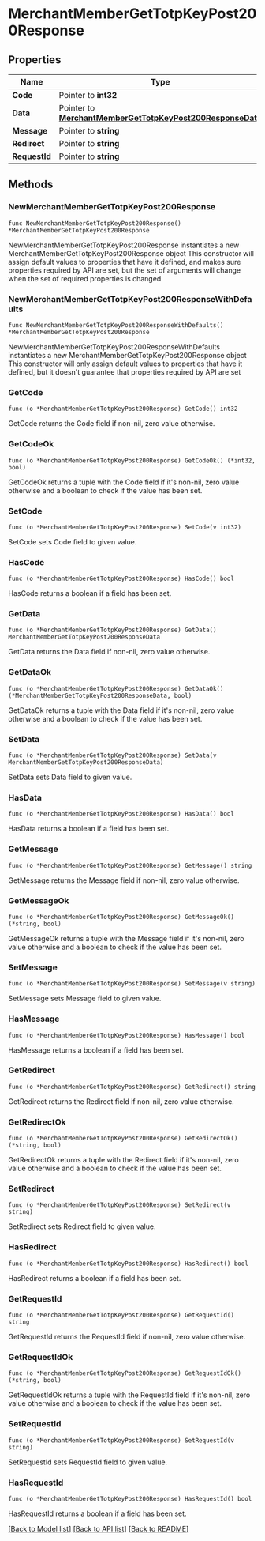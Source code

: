 # MerchantMemberGetTotpKeyPost200Response

## Properties

Name | Type | Description | Notes
------------ | ------------- | ------------- | -------------
**Code** | Pointer to **int32** |  | [optional] 
**Data** | Pointer to [**MerchantMemberGetTotpKeyPost200ResponseData**](MerchantMemberGetTotpKeyPost200ResponseData.md) |  | [optional] 
**Message** | Pointer to **string** |  | [optional] 
**Redirect** | Pointer to **string** |  | [optional] 
**RequestId** | Pointer to **string** |  | [optional] 

## Methods

### NewMerchantMemberGetTotpKeyPost200Response

`func NewMerchantMemberGetTotpKeyPost200Response() *MerchantMemberGetTotpKeyPost200Response`

NewMerchantMemberGetTotpKeyPost200Response instantiates a new MerchantMemberGetTotpKeyPost200Response object
This constructor will assign default values to properties that have it defined,
and makes sure properties required by API are set, but the set of arguments
will change when the set of required properties is changed

### NewMerchantMemberGetTotpKeyPost200ResponseWithDefaults

`func NewMerchantMemberGetTotpKeyPost200ResponseWithDefaults() *MerchantMemberGetTotpKeyPost200Response`

NewMerchantMemberGetTotpKeyPost200ResponseWithDefaults instantiates a new MerchantMemberGetTotpKeyPost200Response object
This constructor will only assign default values to properties that have it defined,
but it doesn't guarantee that properties required by API are set

### GetCode

`func (o *MerchantMemberGetTotpKeyPost200Response) GetCode() int32`

GetCode returns the Code field if non-nil, zero value otherwise.

### GetCodeOk

`func (o *MerchantMemberGetTotpKeyPost200Response) GetCodeOk() (*int32, bool)`

GetCodeOk returns a tuple with the Code field if it's non-nil, zero value otherwise
and a boolean to check if the value has been set.

### SetCode

`func (o *MerchantMemberGetTotpKeyPost200Response) SetCode(v int32)`

SetCode sets Code field to given value.

### HasCode

`func (o *MerchantMemberGetTotpKeyPost200Response) HasCode() bool`

HasCode returns a boolean if a field has been set.

### GetData

`func (o *MerchantMemberGetTotpKeyPost200Response) GetData() MerchantMemberGetTotpKeyPost200ResponseData`

GetData returns the Data field if non-nil, zero value otherwise.

### GetDataOk

`func (o *MerchantMemberGetTotpKeyPost200Response) GetDataOk() (*MerchantMemberGetTotpKeyPost200ResponseData, bool)`

GetDataOk returns a tuple with the Data field if it's non-nil, zero value otherwise
and a boolean to check if the value has been set.

### SetData

`func (o *MerchantMemberGetTotpKeyPost200Response) SetData(v MerchantMemberGetTotpKeyPost200ResponseData)`

SetData sets Data field to given value.

### HasData

`func (o *MerchantMemberGetTotpKeyPost200Response) HasData() bool`

HasData returns a boolean if a field has been set.

### GetMessage

`func (o *MerchantMemberGetTotpKeyPost200Response) GetMessage() string`

GetMessage returns the Message field if non-nil, zero value otherwise.

### GetMessageOk

`func (o *MerchantMemberGetTotpKeyPost200Response) GetMessageOk() (*string, bool)`

GetMessageOk returns a tuple with the Message field if it's non-nil, zero value otherwise
and a boolean to check if the value has been set.

### SetMessage

`func (o *MerchantMemberGetTotpKeyPost200Response) SetMessage(v string)`

SetMessage sets Message field to given value.

### HasMessage

`func (o *MerchantMemberGetTotpKeyPost200Response) HasMessage() bool`

HasMessage returns a boolean if a field has been set.

### GetRedirect

`func (o *MerchantMemberGetTotpKeyPost200Response) GetRedirect() string`

GetRedirect returns the Redirect field if non-nil, zero value otherwise.

### GetRedirectOk

`func (o *MerchantMemberGetTotpKeyPost200Response) GetRedirectOk() (*string, bool)`

GetRedirectOk returns a tuple with the Redirect field if it's non-nil, zero value otherwise
and a boolean to check if the value has been set.

### SetRedirect

`func (o *MerchantMemberGetTotpKeyPost200Response) SetRedirect(v string)`

SetRedirect sets Redirect field to given value.

### HasRedirect

`func (o *MerchantMemberGetTotpKeyPost200Response) HasRedirect() bool`

HasRedirect returns a boolean if a field has been set.

### GetRequestId

`func (o *MerchantMemberGetTotpKeyPost200Response) GetRequestId() string`

GetRequestId returns the RequestId field if non-nil, zero value otherwise.

### GetRequestIdOk

`func (o *MerchantMemberGetTotpKeyPost200Response) GetRequestIdOk() (*string, bool)`

GetRequestIdOk returns a tuple with the RequestId field if it's non-nil, zero value otherwise
and a boolean to check if the value has been set.

### SetRequestId

`func (o *MerchantMemberGetTotpKeyPost200Response) SetRequestId(v string)`

SetRequestId sets RequestId field to given value.

### HasRequestId

`func (o *MerchantMemberGetTotpKeyPost200Response) HasRequestId() bool`

HasRequestId returns a boolean if a field has been set.


[[Back to Model list]](../README.md#documentation-for-models) [[Back to API list]](../README.md#documentation-for-api-endpoints) [[Back to README]](../README.md)


